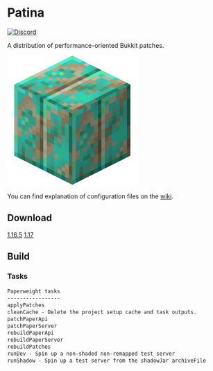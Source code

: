 # Patina

[![Discord](https://img.shields.io/discord/833269599449382913?label=Discord)](https://discord.gg/4cVWCyBrDs)

A distribution of performance-oriented Bukkit patches.

![logo](logo.png)

You can find explanation of configuration files on the [wiki](https://github.com/foss-mc/Patina/wiki/Config-Entries).

## Download

[1.16.5](https://github.com/foss-mc/Patina/raw/releases/1.16.5/1.16.5-paperclip.jar)
[1.17](https://github.com/PatinaMC/Patina/raw/releases/1.17/Patina-1.17-R0.1-SNAPSHOT.jar)

## Build

### Tasks

```
Paperweight tasks
-----------------
applyPatches
cleanCache - Delete the project setup cache and task outputs.
patchPaperApi
patchPaperServer
rebuildPaperApi
rebuildPaperServer
rebuildPatches
runDev - Spin up a non-shaded non-remapped test server
runShadow - Spin up a test server from the shadowJar archiveFile
```

